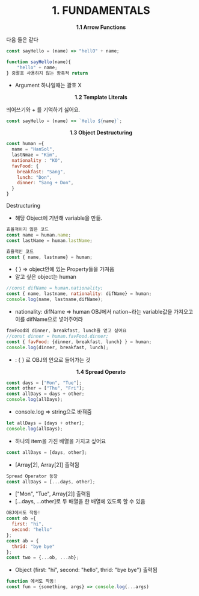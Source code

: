 <h1 align="center">
1. FUNDAMENTALS
</h1> 
<p align="center">
  <strong>1.1 Arrow Functions</strong><br>
</p>

다음 둘은 같다
```javascript
const sayHello = (name) => "hellO" + name;
```
```javascript
function sayHello(name){
    "hello" + name;
} 중괄호 사용하지 않는 함축적 return
```
+ Argument 하나일때는 괄호 X

<p align="center">
  <strong>1.2 Template Literals</strong><br>
</p>

띄어쓰기와 + 를 기억하기 싫어요.
```javascript
const sayHello = (name) => `Hello ${name}`;
```

<p align="center">
  <strong>1.3 Object Destructuring</strong><br>
</p>

```javascript
const human ={
  name = "HanSol",
  lastNmae = "Kim",
  nationality : "KO",
  favFood: {
    breakfast: "Sang",
    lunch: "Don",
    dinner: "Sang + Don",
  }
}
```
Destructuring 
+ 해당 Object에 기반해 variable을 만듦.

```javascript
효율적이지 않은 코드
const name = human.name;
const lastName = human.lastName;
```

```javascript
효율적인 코드
const { name, lastname} = human;
```
+ {  } => object안에 있는 Property들을 가져옴
+ 알고 싶은 object는 human

```javascript
//const difName = human.nationality;
const { name, lastname, nationality: difName} = human;
console.log(name, lastname,difName);
```
+ nationality: difName => human OBJ에서 nation~라는 variable값을 가져오고 이를 difName으로 넣어주어라

```javascript
favFood의 dinner, breakfast, lunch을 얻고 싶어요
//const dinner = human.favFood.dinner;
const { favFood: {dinner, breakfast, lunch} } = human;
console.log(dinner, breakfast, lunch);
```
+ : {  } 로 OBJ의 안으로 들어가는 것

<p align="center">
  <strong>1.4 Spread Operato</strong><br>
</p>

```javascript
const days = ["Mon", "Tue"];
const other = ["Thu", "Fri"];
const allDays = days + other;
console.log(allDays); 
```
+ console.log => string으로 바꿔줌

```javascript
let allDays = [days + other];
console.log(allDays);
```
+ 하나의 item을 가진 배열을 가지고 싶어요

```javascript
const allDays = [days, other];
```
+ [Array[2], Array[2]] 출력됨

```javascript
Spread Operator 등장
const allDays = [...days, other];
```
+ ["Mon", "Tue", Array[2]] 출력됨
+ [...days, ...other]로 두 배열을 한 배열에 있도록 할 수 있음

```javascript
OBJ에서도 작동!
const ob ={
  first: "hi",
  second: "hello"
};
const ab = {
  thrid: "bye bye"
};
const two = {...ob, ...ab};
```
+ Object {first: "hi", second: "hello", thrid: "bye bye"} 출력됨

```javascript
function 에서도 작동!
const fun = {something, args} => console.log(...args)
```